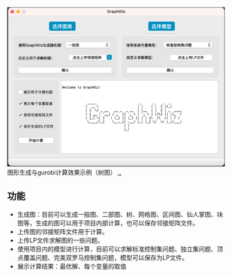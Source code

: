 ## 
![img.png](img.png)
图形生成与gurobi计算效果示例（树图）
[..](..%2F..%2F..%2F..%2F..)
## 功能
- 生成图：目前可以生成一般图、二部图、树、网格图、区间图、仙人掌图、块图等，生成的图可以用于项目内部计算，也可以保存邻接矩阵文件。
- 上传图的邻接矩阵文件用于计算。
- 上传LP文件求解图的一些问题。
- 使用项目内的模型进行计算，目前可以求解标准控制集问题、独立集问题、顶点覆盖问题、完美双罗马控制集问题，模型可以保存为LP文件。
- 展示计算结果：最优解、每个变量的取值